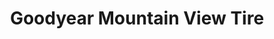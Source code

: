 ---
title: "Goodyear Mountain View Tire"
url: /norco/goodyear-mountain-view-tire/
shop: Autowerkstatt
---